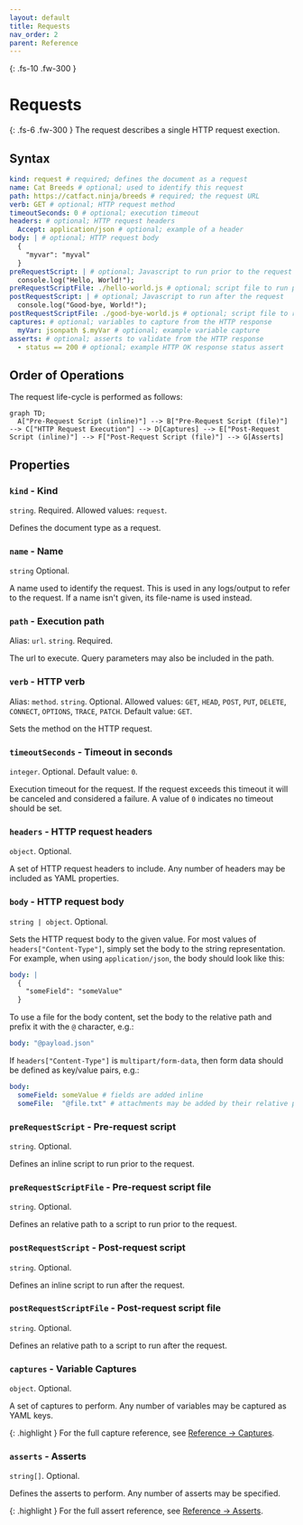 ```yaml
---
layout: default
title: Requests
nav_order: 2
parent: Reference
---
```


{: .fs-10 .fw-300 }
# Requests

{: .fs-6 .fw-300 }
The request describes a single HTTP request exection.

## Syntax

```yml
kind: request # required; defines the document as a request
name: Cat Breeds # optional; used to identify this request
path: https://catfact.ninja/breeds # required; the request URL
verb: GET # optional; HTTP request method
timeoutSeconds: 0 # optional; execution timeout
headers: # optional; HTTP request headers
  Accept: application/json # optional; example of a header
body: | # optional; HTTP request body
  {
    "myvar": "myval"
  }
preRequestScript: | # optional; Javascript to run prior to the request
  console.log("Hello, World!");
preRequestScriptFile: ./hello-world.js # optional; script file to run prior to the request
postRequestScript: | # optional; Javascript to run after the request
  console.log("Good-bye, World!");
postRequestScriptFile: ./good-bye-world.js # optional; script file to run after the request
captures: # optional; variables to capture from the HTTP response
  myVar: jsonpath $.myVar # optional; example variable capture
asserts: # optional; asserts to validate from the HTTP response
  - status == 200 # optional; example HTTP OK response status assert
```

## Order of Operations

The request life-cycle is performed as follows:

```mermaid
graph TD;
  A["Pre-Request Script (inline)"] --> B["Pre-Request Script (file)"] --> C["HTTP Request Execution"] --> D[Captures] --> E["Post-Request Script (inline)"] --> F["Post-Request Script (file)"] --> G[Asserts]
```

## Properties

### `kind` - Kind

`string`. Required. Allowed values: `request`.

Defines the document type as a request.

### `name` - Name

`string` Optional.

A name used to identify the request. This is used in any logs/output to refer to the request. If a name isn't given, its file-name is used instead.

### `path` - Execution path

Alias: `url`. `string`. Required.

The url to execute. Query parameters may also be included in the path.

### `verb` - HTTP verb

Alias: `method`. `string`. Optional. Allowed values: `GET`, `HEAD`, `POST`, `PUT`, `DELETE`, `CONNECT`, `OPTIONS`, `TRACE`, `PATCH`. Default value: `GET`.

Sets the method on the HTTP request. 

### `timeoutSeconds` - Timeout in seconds

`integer`. Optional. Default value: `0`.

Execution timeout for the request. If the request exceeds this timeout it will be canceled and considered a failure. A value of `0` indicates no timeout should be set.

### `headers` - HTTP request headers

`object`. Optional.

A set of HTTP request headers to include. Any number of headers may be included as YAML properties.

### `body` - HTTP request body

`string | object`. Optional.

Sets the HTTP request body to the given value. For most values of `headers["Content-Type"]`, simply set the body to the string representation. For example, when using `application/json`, the body should look like this:

```yml
body: |
  {
    "someField": "someValue"
  }
```

To use a file for the body content, set the body to the relative path and prefix it with the `@` character, e.g.:

```yml
body: "@payload.json"
```

If `headers["Content-Type"]` is `multipart/form-data`, then form data should be defined as key/value pairs, e.g.:

```yml
body:
  someField: someValue # fields are added inline
  someFile:  "@file.txt" # attachments may be added by their relative path and are prefixed with @ 
```

### `preRequestScript` - Pre-request script

`string`. Optional.

Defines an inline script to run prior to the request.

### `preRequestScriptFile` - Pre-request script file

`string`. Optional.

Defines an relative path to a script to run prior to the request.

### `postRequestScript` - Post-request script

`string`. Optional.

Defines an inline script to run after the request.

### `postRequestScriptFile` - Post-request script file

`string`. Optional.

Defines an relative path to a script to run after the request.

### `captures` - Variable Captures

`object`. Optional.

A set of captures to perform. Any number of variables may be captured as YAML keys.

{: .highlight }
For the full capture reference, see [Reference -> Captures](/nap/reference/captures).

### `asserts` - Asserts

`string[]`. Optional.

Defines the asserts to perform. Any number of asserts may be specified.

{: .highlight }
For the full assert reference, see [Reference -> Asserts](/nap/reference/asserts).